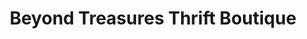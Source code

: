 ---
title: "Beyond Treasures Thrift Boutique"
url: /fresno/beyond-treasures-thrift-boutique/
shop: Gebrauchtwaren
---